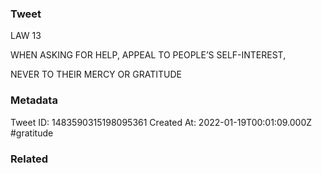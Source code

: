 ### Tweet
LAW 13

WHEN ASKING FOR HELP,
APPEAL TO PEOPLE’S
SELF-INTEREST,

NEVER TO THEIR MERCY
OR GRATITUDE

### Metadata
Tweet ID: 1483590315198095361
Created At: 2022-01-19T00:01:09.000Z
#gratitude

### Related

